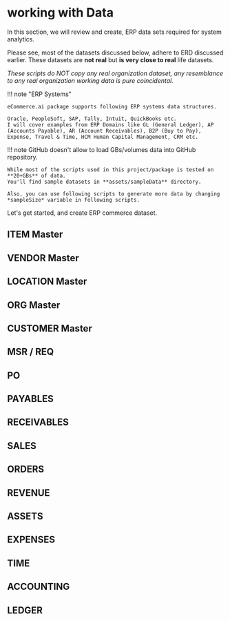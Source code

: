 # working with Data

In this section, we will review and create, ERP data sets required for system analytics.

Please see, most of the datasets discussed below, adhere to ERD discussed earlier.
These datasets are **not real** but **is very close to real** life datasets.

*These scripts do NOT copy any real organization dataset, any resemblance to any real organization working data is pure coincidental.*

!!! note "ERP Systems"

    eCommerce.ai package supports following ERP systems data structures.

    Oracle, PeopleSoft, SAP, Tally, Intuit, QuickBooks etc.
    I will cover examples from ERP Domains like GL (General Ledger), AP (Accounts Payable), AR (Account Receivables), B2P (Buy to Pay), Expense, Travel & Time, HCM Human Capital Management, CRM etc.

!!! note
    GitHub doesn't allow to load GBs/volumes data into GitHub repository.
    
    While most of the scripts used in this project/package is tested on **20+GBs** of data.
    You'll find sample datasets in **assets/sampleData** directory.

    Also, you can use following scripts to generate more data by changing *sampleSize* variable in following scripts.

Let's get started, and create ERP commerce dataset.

## ITEM Master

## VENDOR Master

## LOCATION Master

## ORG Master

## CUSTOMER Master

## MSR / REQ

## PO

## PAYABLES

## RECEIVABLES

## SALES

## ORDERS

## REVENUE

## ASSETS

## EXPENSES

## TIME

## ACCOUNTING

## LEDGER